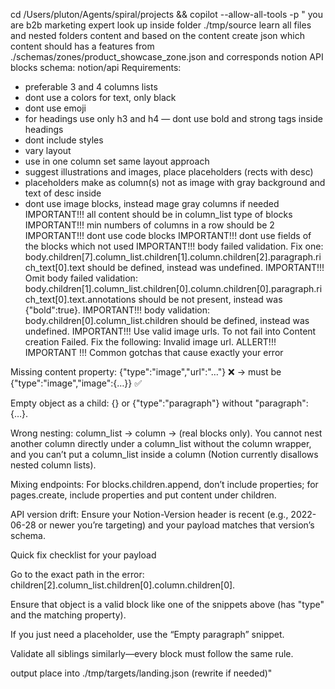 cd /Users/pluton/Agents/spiral/projects && copilot --allow-all-tools -p  "
you are b2b marketing expert
look up inside folder ./tmp/source learn all files and nested folders content and based on the content create json which content should has a features from ./schemas/zones/product_showcase_zone.json and corresponds notion API blocks schema: notion/api
Requirements:
- preferable 3 and 4 columns lists
- dont use a colors for text, only black
- dont use emoji
- for headings use only h3 and h4
— dont use bold and strong tags inside headings
- dont include styles
- vary layout
- use in one column set same layout approach
- suggest illustrations and images, place placeholders (rects with desc)
- placeholders make as column(s) not as image with gray background and text of desc inside
- dont use image blocks, instead mage gray columns if needed
IMPORTANT!!!  all content should be in column_list type of blocks
IMPORTANT!!!  min numbers of columns in a row should be 2
IMPORTANT!!!  dont use code blocks
IMPORTANT!!!  dont use fields of the blocks which not used
IMPORTANT!!!  body failed validation. Fix one: body.children[7].column_list.children[1].column.children[2].paragraph.rich_text[0].text should be defined, instead was undefined.
IMPORTANT!!!  Omit body failed validation: body.children[1].column_list.children[0].column.children[0].paragraph.rich_text[0].text.annotations should be not present, instead was {"bold":true}.
IMPORTANT!!!  body validation: body.children[0].column_list.children should be defined, instead was undefined.
IMPORTANT!!!  Use valid image urls. To not fail into Content creation Failed. Fix the following: Invalid image url.
ALLERT!!! IMPORTANT !!!
Common gotchas that cause exactly your error

Missing content property: {"type":"image","url":"…"} ❌ → must be {"type":"image","image":{…}} ✅

Empty object as a child: {} or {"type":"paragraph"} without "paragraph":{…}.

Wrong nesting: column_list → column → (real blocks only). You cannot nest another column directly under a column_list without the column wrapper, and you can’t put a column_list inside a column (Notion currently disallows nested column lists).

Mixing endpoints: For blocks.children.append, don’t include properties; for pages.create, include properties and put content under children.

API version drift: Ensure your Notion-Version header is recent (e.g., 2022-06-28 or newer you’re targeting) and your payload matches that version’s schema.

Quick fix checklist for your payload

Go to the exact path in the error: children[2].column_list.children[0].column.children[0].

Ensure that object is a valid block like one of the snippets above (has "type" and the matching property).

If you just need a placeholder, use the “Empty paragraph” snippet.

Validate all siblings similarly—every block must follow the same rule.


output place into ./tmp/targets/landing.json (rewrite if needed)"